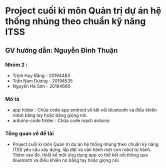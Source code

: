 # Project cuối kì môn Quản trị dự án hệ thống nhúng theo chuẩn kỹ năng ITSS
## GV hướng dẫn: Nguyễn Đình Thuận
### Nhóm 2 : 
- Trịnh Huy Bằng - 20194483
- Trần Nam Dương - 20194535
- Nguyễn Hà Sơn - 20194660

### Mô tả
- app folder : Chứa code app android về kết nối bluetooth và điều khiển robot bằng tay hoặc bằng giọng nói.
- arduino-code folder : Chứa code mạch arduino

### Tổng quan về đề tài
- Project cuối kì môn Quản trị dự án hệ thống nhúng theo chuẩn kỹ năng ITSS yêu cầu xây dựng, lắp đặt và vận hành một con robot tự hành. Thêm vào đó, thiết kế một ứng dụng app có thể kết nối thông qua bluetooth và điều khiển nó bằng tay hoặc giọng nói.
